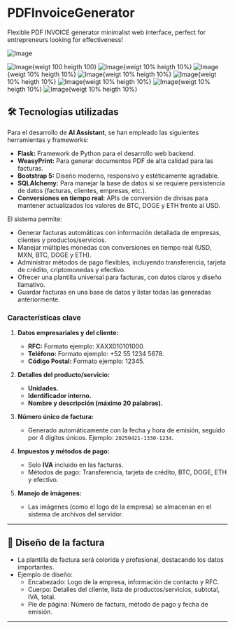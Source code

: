 # PDFInvoiceGenerator
Flexible PDF INVOICE generator minimalist web interface, perfect for entrepreneurs looking for effectiveness!

![Image](invoicePDFgeneratorimages/invoice1.jpg)

![Image](invoicePDFgeneratorimages/invoicepdf1.jpg){weigt 100 heigth 100}
![Image](invoicePDFgeneratorimages/invoicepdf2.jpg){weigt 10% heigth 10%}
![Image](invoicePDFgeneratorimages/invoicepdf3.jpg){weigt 10% heigth 10%}
![Image](invoicePDFgeneratorimages/invoicepdf4.jpg){weigt 10% heigth 10%}
![Image](invoicePDFgeneratorimages/invoicepdf5.jpg){weigt 10% heigth 10%}
![Image](invoicePDFgeneratorimages/invoicepdf6.jpg){weigt 10% heigth 10%}
![Image](invoicePDFgeneratorimages/invoicepdfhome.jpg){weigt 10% heigth 10%}
![Image](invoicePDFgeneratorimages/invoice3.jpg){weigt 10% heigth 10%}

## 🛠️ **Tecnologías utilizadas**

Para el desarrollo de **AI Assistant**, se han empleado las siguientes herramientas y frameworks:

- **Flask:** Framework de Python para el desarrollo web backend.
- **WeasyPrint:** Para generar documentos PDF de alta calidad para las facturas.
- **Bootstrap 5:** Diseño moderno, responsivo y estéticamente agradable.
- **SQLAlchemy:** Para manejar la base de datos si se requiere persistencia de datos (facturas, clientes, empresas, etc.).
- **Conversiones en tiempo real:** APIs de conversión de divisas para mantener actualizados los valores de BTC, DOGE y ETH frente al USD.

El sistema permite:
- Generar facturas automáticas con información detallada de empresas, clientes y productos/servicios.
- Manejar múltiples monedas con conversiones en tiempo real (USD, MXN, BTC, DOGE y ETH).
- Administrar métodos de pago flexibles, incluyendo transferencia, tarjeta de crédito, criptomonedas y efectivo.
- Ofrecer una plantilla universal para facturas, con datos claros y diseño llamativo.
- Guardar facturas en una base de datos y listar todas las generadas anteriormente.

### **Características clave**
1. **Datos empresariales y del cliente:**
   - **RFC:** Formato ejemplo: XAXX010101000.
   - **Teléfono:** Formato ejemplo: +52 55 1234 5678.
   - **Código Postal:** Formato ejemplo: 12345.

2. **Detalles del producto/servicio:**
   - **Unidades.**
   - **Identificador interno.**
   - **Nombre y descripción (máximo 20 palabras).**

3. **Número único de factura:**
   - Generado automáticamente con la fecha y hora de emisión, seguido por 4 dígitos únicos. Ejemplo: `20250421-1330-1234`.

4. **Impuestos y métodos de pago:**
   - Solo **IVA** incluido en las facturas.
   - Métodos de pago: Transferencia, tarjeta de crédito, BTC, DOGE, ETH y efectivo.

5. **Manejo de imágenes:**
   - Las imágenes (como el logo de la empresa) se almacenan en el sistema de archivos del servidor.

---

## 🎨 **Diseño de la factura**
- La plantilla de factura será colorida y profesional, destacando los datos importantes.
- Ejemplo de diseño:
  - Encabezado: Logo de la empresa, información de contacto y RFC.
  - Cuerpo: Detalles del cliente, lista de productos/servicios, subtotal, IVA, total.
  - Pie de página: Número de factura, método de pago y fecha de emisión.

---
